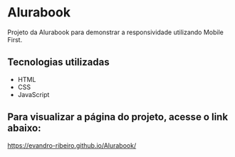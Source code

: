 # Alurabook
Projeto da Alurabook para demonstrar a responsividade utilizando Mobile First.

## Tecnologias utilizadas
- HTML
- CSS
- JavaScript

## Para visualizar a página do projeto, acesse o link abaixo:
https://evandro-ribeiro.github.io/Alurabook/
